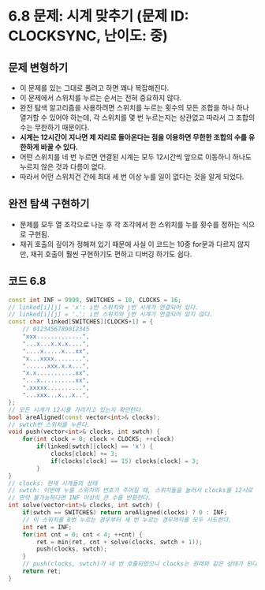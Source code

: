 # 6.8 문제: 시계 맞추기 (문제 ID: CLOCKSYNC, 난이도: 중)

## 문제 변형하기
* 이 문제를 있는 그대로 풀려고 하면 꽤나 복잡해진다.
* 이 문제에서 스위치를 누르는 순서는 전혀 중요하지 않다.
* 완전 탐색 알고리즘을 사용하려면 스위치를 누르는 횟수의 모든 조합을 하나 하나 열거할 수 있어야 하는데, 각 스위치를 몇 번 누르는지는 상관없고 따라서 그 조합의 수는 무한하기 때문이다.
* __시계는 12시간이 지나면 제 자리로 돌아온다는 점을 이용하면 무한한 조합의 수를 유한하게 바꿀 수 있다.__
* 어떤 스위치를 네 번 누르면 연결된 시계는 모두 12시간씩 앞으로 이동하니 하나도 누르지 않은 것과 다름이 없다.
* 따라서 어떤 스위치건 간에 최대 세 번 이상 누를 일이 없다는 것을 알게 되었다.

## 완전 탐색 구현하기
* 문제를 모두 열 조각으로 나눈 후 각 조각에서 한 스위치를 누를 횟수를 정하는 식으로 구현됨.
* 재귀 호출의 깊이가 정해져 있기 때문에 사실 이 코드는 10중 for문과 다르지 않지만, 재귀 호출이 훨씬 구현하기도 편하고 디버깅 하기도 쉽다.

## 코드 6.8
```C++
const int INF = 9999, SWITCHES = 10, CLOCKS = 16;
// linked[i][j] = 'x': i번 스위치와 j번 시계가 연결되어 있다.
// linked[i][j] = '.': i번 스위치와 j번 시계가 연결되어 있지 않다.
const char linked[SWITCHES][CLOCKS+1] = {
    // 0123456789012345
    "xxx.............",
    "...x...x.x.x....",
    "....x.....x...xx",
    "x...xxxx........",
    "......xxx.x.x...",
    "x.x...........xx",
    "...x..........xx",
    ".xxxxx..........",
    "...xxx...x...x..",
};
// 모든 시계가 12시를 가리키고 있는지 확인한다.
bool areAligned(const vector<int>& clocks);
// swtch번 스위치를 누른다.
void push(vector<int>& clocks, int swtch) {
    for(int clock = 0; clock < CLOCKS; ++clock) 
        if(linked[swtch][clock] == 'x') {
            clocks[clock] += 3;
            if(clocks[clock] == 15) clocks[clock] = 3;
        }
}
// clocks: 현재 시계들의 상태
// swtch: 이번에 누를 스위치의 번호가 주어질 때, 스위치들을 눌러서 clocks를 12시로 맞출 수 있는 최소 횟수를 반환한다.
// 만약 불가능하다면 INF 이상의 큰 수를 반환한다.
int solve(vector<int>& clocks, int swtch) {
    if(swtch == SWITCHES) return areAligned(clocks) ? 0 : INF;
    // 이 스위치를 0번 누르는 경우부터 세 번 누르는 경우까지를 모두 시도한다.
    int ret = INF;
    for(int cnt = 0; cnt < 4; ++cnt) {
        ret = min(ret, cnt + solve(clocks, swtch + 1));
        push(clocks, swtch);
    }
    // push(clocks, swtch)가 네 번 호출되었으니 clocks는 원래와 같은 상태가 된다.
    return ret;
}
```